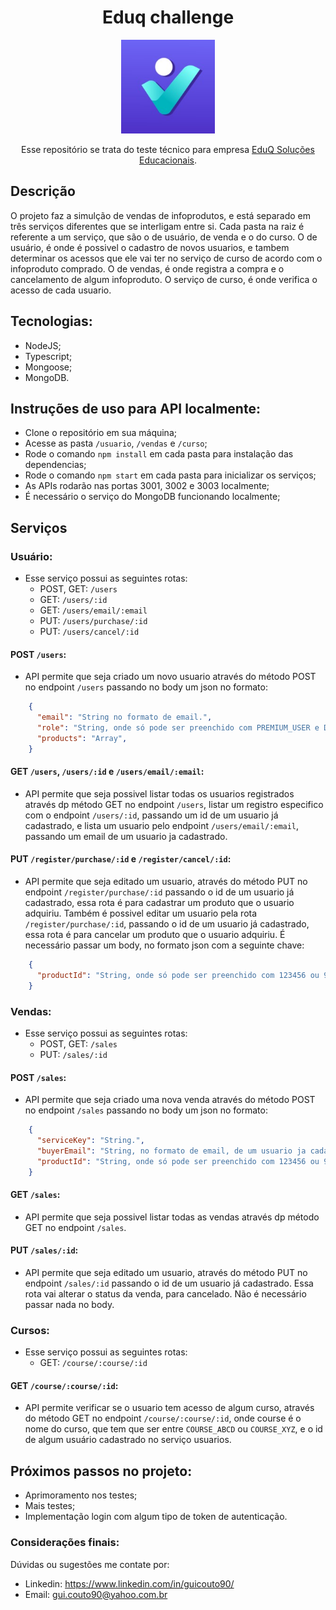 <div align="center">

# Eduq challenge

<img src="./eduq.jpeg" width="150px">

Esse repositório se trata do teste técnico para empresa [EduQ Soluções Educacionais](https://medq.com.br/home2/).


</div>

## Descrição
O projeto faz a simulção de vendas de infoprodutos, e está separado em três serviços diferentes que se interligam entre si.
Cada pasta na raiz é referente a um serviço, que são o de usuário, de venda e o do curso.
O de usuário, é onde é possivel o cadastro de novos usuarios, e tambem determinar os acessos que ele vai ter no serviço de curso de acordo com o infoproduto comprado.
O de vendas, é onde registra a compra e o cancelamento de algum infoproduto.
O serviço de curso, é onde verifica o acesso de cada usuario.

## Tecnologias:
  - NodeJS;
  - Typescript;
  - Mongoose;
  - MongoDB.

## Instruções de uso para API localmente:
- Clone o repositório em sua máquina;
- Acesse as pasta `/usuario`, `/vendas` e `/curso`;
- Rode o comando `npm install` em cada pasta para instalação das dependencias;
- Rode o comando `npm start` em cada pasta para inicializar os serviços;
- As APIs rodarão nas portas 3001, 3002 e 3003 localmente;
- É necessário o serviço do MongoDB funcionando localmente;

## Serviços

### Usuário:
- Esse serviço possui as seguintes rotas:
  - POST, GET: `/users`
  - GET: `/users/:id`
  - GET: `/users/email/:email`
  - PUT: `/users/purchase/:id`
  - PUT: `/users/cancel/:id`

#### POST `/users`:
- API permite que seja criado um novo usuario através do método POST no endpoint `/users` passando no body um json no formato:
```json
    {
      "email": "String no formato de email.",
      "role": "String, onde só pode ser preenchido com PREMIUM_USER e DEFAULT_USER",
      "products": "Array",
    }
```

#### GET `/users`, `/users/:id` e `/users/email/:email`:
- API permite que seja possivel listar todas os usuarios registrados através dp método GET no endpoint `/users`, listar um registro especifico com o endpoint `/users/:id`, passando um id de um usuario já cadastrado, e lista um usuario pelo endpoint `/users/email/:email`, passando um email de um usuario ja cadastrado.

#### PUT `/register/purchase/:id` e `/register/cancel/:id`:
- API permite que seja editado um usuario, através do método PUT no endpoint `/register/purchase/:id` passando o id de um usuario já cadastrado, essa rota é para cadastrar um produto que o usuario adquiriu. Também é possivel editar um usuario pela rota `/register/purchase/:id`, passando o id de um usuario já cadastrado, essa rota é para cancelar um produto que o usuario adquiriu. É necessário passar um body, no formato json com a seguinte chave:
```json
    {
      "productId": "String, onde só pode ser preenchido com 123456 ou 987654"
    }
```

### Vendas:
- Esse serviço possui as seguintes rotas:
  - POST, GET: `/sales`
  - PUT: `/sales/:id`

#### POST `/sales`:
- API permite que seja criado uma nova venda através do método POST no endpoint `/sales` passando no body um json no formato:
```json
    {
      "serviceKey": "String.",
      "buyerEmail": "String, no formato de email, de um usuario ja cadastrado",
      "productId": "String, onde só pode ser preenchido com 123456 ou 987654",
    }
```

#### GET `/sales`:
- API permite que seja possivel listar todas as vendas através dp método GET no endpoint `/sales`.

#### PUT `/sales/:id`:
- API permite que seja editado um usuario, através do método PUT no endpoint `/sales/:id` passando o id de um usuario já cadastrado. Essa rota vai alterar o status da venda, para cancelado. Não é necessário passar nada no body.

### Cursos:
- Esse serviço possui as seguintes rotas:
  - GET: `/course/:course/:id`

#### GET `/course/:course/:id`:
- API permite verificar se o usuario tem acesso de algum curso, através do método GET no endpoint `/course/:course/:id`, onde course é o nome do curso, que tem que ser entre `COURSE_ABCD` ou `COURSE_XYZ`, e o id de algum usuário cadastrado no serviço usuarios.

## Próximos passos no projeto:
- Aprimoramento nos testes;
- Mais testes;
- Implementação login com algum tipo de token de autenticação.

### Considerações finais:
  Dúvidas ou sugestões me contate por:
  - Linkedin: https://www.linkedin.com/in/guicouto90/
  - Email: gui.couto90@yahoo.com.br